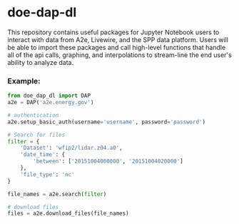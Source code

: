 # doe-dap-dl

This repository contains useful packages for Jupyter Notebook users to interact with data from A2e, Livewire, and the SPP data platform. Users will be able to import these packages and call high-level functions that handle all of the api calls, graphing, and interpolations to stream-line the end user's ability to analyze data.

### Example:

```python
from doe_dap_dl import DAP
a2e = DAP('a2e.energy.gov')

# authentication
a2e.setup_basic_auth(username='username', password='password')

# Search for files
filter = {
    'Dataset': 'wfip2/lidar.z04.a0',
    'date_time': {
        'between': ['20151004000000', '20151004020000']
    },
    'file_type': 'nc'
}

file_names = a2e.search(filter)

# download files
files = a2e.download_files(file_names)
```

